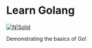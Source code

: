 # Learn Golang

[![N|Solid](http://synflood.at/tmp/golang-slides/images/gopher_icon_128.png)](https://golang.org/)

Demonstrating the basics of Go!


